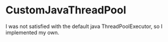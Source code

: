 # CustomJavaThreadPool
I was not satisfied with the default java ThreadPoolExecutor, so I implemented my own.
